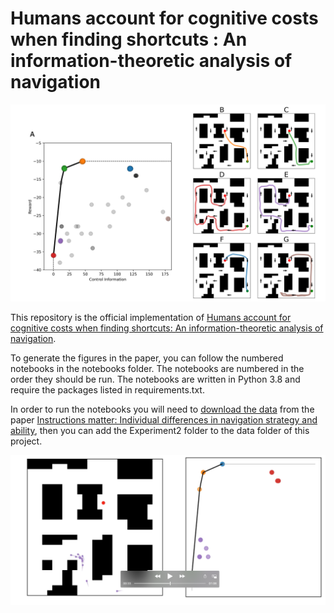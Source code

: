 # Humans account for cognitive costs when finding shortcuts : An information-theoretic analysis of navigation
 
![Reward-Control Information trade-off curve and respective paths](imgs/Fig4.png)

This repository is the official implementation of [Humans account for cognitive costs when finding shortcuts: An information-theoretic analysis of navigation](https://www.biorxiv.org/content/10.1101/2022.08.06.503020v1.article-info).

To generate the figures in the paper, you can follow the numbered notebooks in the notebooks folder. The notebooks are numbered in the order they should be run. The notebooks are written in Python 3.8 and require the packages listed in requirements.txt. 

In order to run the notebooks you will need to [download the data](https://osf.io/ykxts/) from the paper [Instructions matter: Individual differences in navigation strategy and ability](https://link.springer.com/article/10.3758/s13421-019-00941-5), then you can add the Experiment2 folder to the data folder of this project.


[![Reward-Control Information trade-off curve and respective paths video](imgs/Video_TN.png)](imgs/video.mov)